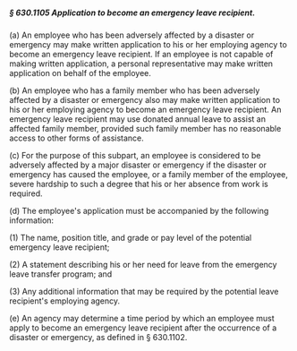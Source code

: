 ##### § 630.1105 Application to become an emergency leave recipient. #####

(a) An employee who has been adversely affected by a disaster or emergency may make written application to his or her employing agency to become an emergency leave recipient. If an employee is not capable of making written application, a personal representative may make written application on behalf of the employee.

(b) An employee who has a family member who has been adversely affected by a disaster or emergency also may make written application to his or her employing agency to become an emergency leave recipient. An emergency leave recipient may use donated annual leave to assist an affected family member, provided such family member has no reasonable access to other forms of assistance.

(c) For the purpose of this subpart, an employee is considered to be adversely affected by a major disaster or emergency if the disaster or emergency has caused the employee, or a family member of the employee, severe hardship to such a degree that his or her absence from work is required.

(d) The employee's application must be accompanied by the following information:

(1) The name, position title, and grade or pay level of the potential emergency leave recipient;

(2) A statement describing his or her need for leave from the emergency leave transfer program; and

(3) Any additional information that may be required by the potential leave recipient's employing agency.

(e) An agency may determine a time period by which an employee must apply to become an emergency leave recipient after the occurrence of a disaster or emergency, as defined in § 630.1102.